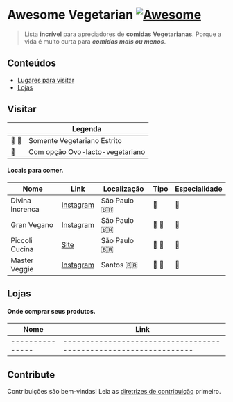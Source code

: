 # Awesome Vegetarian [![Awesome](https://awesome.re/badge.svg)](https://awesome.re)

> Lista **incrível** para apreciadores de **comidas Vegetarianas**.
> Porque a vida é muito curta para **_comidas mais ou menos_**.

## Conteúdos

- [Lugares para visitar](#visitar)
- [Lojas](#lojas)

## Visitar

|       | Legenda                         |
| ----- | ------------------------------- |
| 🌱 🌱 | Somente Vegetariano Estrito     |
| 🌱    | Com opção Ovo-lacto-vegetariano |

#### Locais para comer.

| Nome            | Link                                                             | Localização        | Tipo  | Especialidade |
| --------------- | ---------------------------------------------------------------- | ------------------ | ----- | ------------- |
| Divina Increnca | [Instagram](https://www.instagram.com/divinaincrenca/?hl=pt-br)  | São Paulo :brazil: | 🌱    | 🍕            |
| Gran Vegano     | [Instagram](https://www.instagram.com/granvegano/?hl=pt-br)      | São Paulo :brazil: | 🌱 🌱 | 🍔            |
| Piccoli Cucina  | [Site](https://www.piccolicucina.com.br/)                        | São Paulo :brazil: | 🌱 🌱 | 🍝            |
| Master Veggie   | [Instagram](https://www.instagram.com/masterveggie.br/?hl=pt-br) | Santos :brazil:    | 🌱 🌱 | 🍔            |

## Lojas

#### Onde comprar seus produtos.

| Nome            | Link                                                             |
| --------------- | ---------------------------------------------------------------- |
| --------------- | ---------------------------------------------------------------- |

## Contribute

Contribuições são bem-vindas! Leia as [diretrizes de contribuição](contribuir.md) primeiro.
